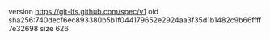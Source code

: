 version https://git-lfs.github.com/spec/v1
oid sha256:740decf6ec893380b5b1f044179652e2924aa3f35d1b1482c9b66ffff7e32698
size 626

